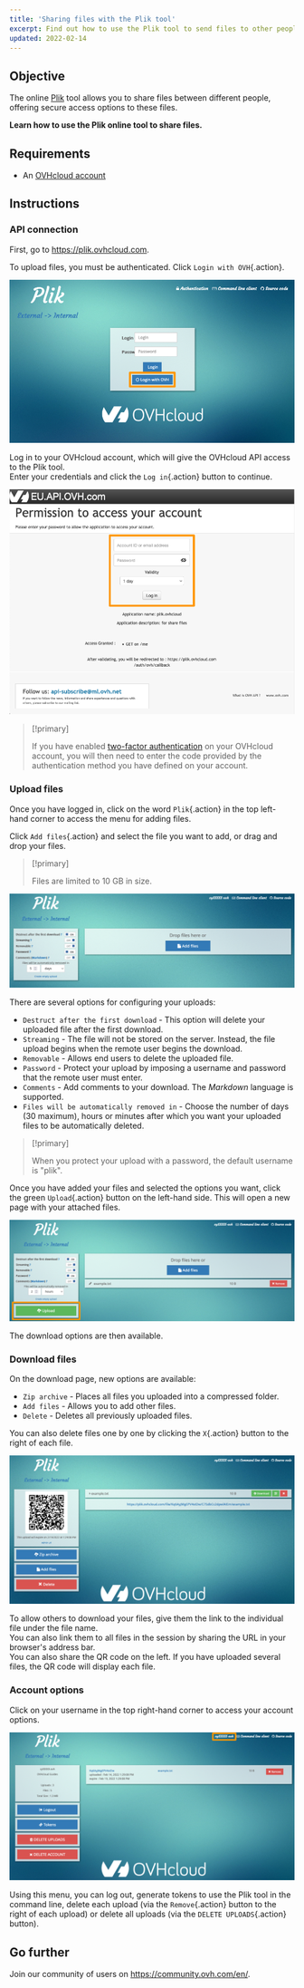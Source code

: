 ```yaml
---
title: 'Sharing files with the Plik tool'
excerpt: Find out how to use the Plik tool to send files to other people
updated: 2022-02-14
---
```



## Objective

The online [Plik](https://plik.ovhcloud.com) tool allows you to share files between different people, offering secure access options to these files.

**Learn how to use the Plik online tool to share files.**

## Requirements

- An [OVHcloud account](/pages/account_and_service_management/account_information/ovhcloud-account-creation)

## Instructions

### API connection

First, go to <https://plik.ovhcloud.com>.

To upload files, you must be authenticated. Click `Login with OVH`{.action}.

![login](images/plik-login-EU.png)

Log in to your OVHcloud account, which will give the OVHcloud API access to the Plik tool.<br>
Enter your credentials and click the `Log in`{.action} button to continue.

![API](images/api-login-EU.png)

> [!primary]
>
> If you have enabled [two-factor authentication](/pages/account_and_service_management/account_information/secure-ovhcloud-account-with-2fa) on your OVHcloud account, you will then need to enter the code provided by the authentication method you have defined on your account. 
>

### Upload files

Once you have logged in, click on the word `Plik`{.action} in the top left-hand corner to access the menu for adding files.

Click `Add files`{.action} and select the file you want to add, or drag and drop your files.

> [!primary]
>
> Files are limited to 10 GB in size.
>

![Add files - options](images/plik-add-files-options.png)

There are several options for configuring your uploads:

- `Destruct after the first download` - This option will delete your uploaded file after the first download.
- `Streaming` - The file will not be stored on the server. Instead, the file upload begins when the remote user begins the download.
- `Removable` - Allows end users to delete the uploaded file.
- `Password` - Protect your upload by imposing a username and password that the remote user must enter.
- `Comments` - Add comments to your download. The *Markdown* language is supported.
- `Files will be automatically removed in` - Choose the number of days (30 maximum), hours or minutes after which you want your uploaded files to be automatically deleted.

> [!primary]
>
> When you protect your upload with a password, the default username is "plik".
>

Once you have added your files and selected the options you want, click the green `Upload`{.action} button on the left-hand side. This will open a new page with your attached files.

![upload file](images/plik-upload-EU.png)

The download options are then available.

### Download files

On the download page, new options are available:

- `Zip archive` - Places all files you uploaded into a compressed folder.
- `Add files` - Allows you to add other files.
- `Delete` - Deletes all previously uploaded files.

You can also delete files one by one by clicking the `X`{.action} button to the right of each file.

![download file](images/plik-download-EU.png)

To allow others to download your files, give them the link to the individual file under the file name.<br>
You can also link them to all files in the session by sharing the URL in your browser's address bar.<br>
You can also share the QR code on the left. If you have uploaded several files, the QR code will display each file.

### Account options

Click on your username in the top right-hand corner to access your account options.

![download file](images/account-options.png)

Using this menu, you can log out, generate tokens to use the Plik tool in the command line, delete each upload (via the `Remove`{.action} button to the right of each upload) or delete all uploads (via the `DELETE UPLOADS`{.action} button).

## Go further

Join our community of users on <https://community.ovh.com/en/>.
